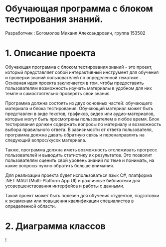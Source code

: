 # Обучающая программа с блоком тестирования знаний.
Разработчик : Богомолов Михаил Александрович, группа 153502
# 1. Описание проекта
Обучающая программа с блоком тестирования знаний - это проект, который представляет собой интерактивный инструмент для обучения и проверки знаний пользователей по определенной тематике . Основная идея проекта заключается в том, чтобы предоставить пользователям возможность изучать материалы в удобном для них темпе и самостоятельно проверять свои знания.

Программа должна состоять из двух основных частей: обучающего материала и блока тестирования. Обучающий материал может быть представлен в виде текстов, графиков, видео или аудио-материалов, которые могут быть просмотрены пользователем в любое время. Блок тестирования должен содержать вопросы по материалу и возможность выбора правильного ответа. В зависимости от ответа пользователя, программа должна давать обратную связь и перенаправлять на следующий вопрос/кусок материала.

Также, программа должна иметь возможность отслеживать прогресс пользователей и выводить статистику их результатов. Это позволит пользователям оценить свой уровень знаний по теме и понимать, на какие вопросы нужно обратить больше внимания.

Для реализации проекта будет использоваться язык C#, платформа .NET MAUI (Multi-Platform App UI) и различные библиотеки для усовершенствования интерфейса и работы с данными.

Такой проект может быть полезен для обучения студентов, подготовки к экзаменам или повышения квалификации специалистов в определенной области.
# 2. Диаграмма классов
!
